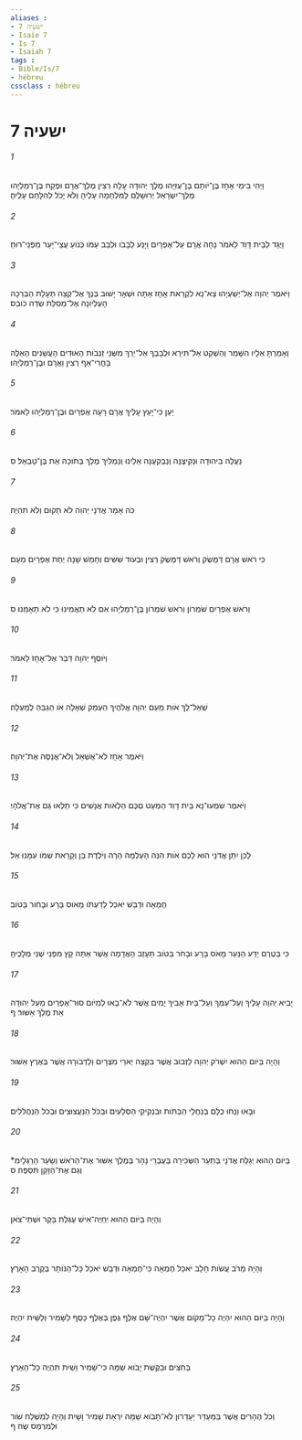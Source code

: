 ```yaml
---
aliases : 
- ישעיה 7
- Isaïe 7
- Is 7
- Isaiah 7
tags : 
- Bible/Is/7
- hébreu
cssclass : hébreu
---
```


# ישעיה 7

###### 1
וַיְהִי בִּימֵי אָחָז בֶּן־יֹותָם בֶּן־עֻזִּיָּהוּ מֶלֶךְ יְהוּדָה עָלָה רְצִין מֶלֶךְ־אֲרָם וּפֶקַח בֶּן־רְמַלְיָהוּ מֶלֶךְ־יִשְׂרָאֵל יְרוּשָׁלִַם לַמִּלְחָמָה עָלֶיהָ וְלֹא יָכֹל לְהִלָּחֵם עָלֶיהָ׃
###### 2
וַיֻּגַּד לְבֵית דָּוִד לֵאמֹר נָחָה אֲרָם עַל־אֶפְרָיִם וַיָּנַע לְבָבֹו וּלְבַב עַמֹּו כְּנֹועַ עֲצֵי־יַעַר מִפְּנֵי־רוּחַ׃
###### 3
וַיֹּאמֶר יְהוָה אֶל־יְשַׁעְיָהוּ צֵא־נָא לִקְרַאת אָחָז אַתָּה וּשְׁאָר יָשׁוּב בְּנֶךָ אֶל־קְצֵה תְּעָלַת הַבְּרֵכָה הָעֶלְיֹונָה אֶל־מְסִלַּת שְׂדֵה כֹובֵס׃
###### 4
וְאָמַרְתָּ אֵלָיו הִשָּׁמֵר וְהַשְׁקֵט אַל־תִּירָא וּלְבָבְךָ אַל־יֵרַךְ מִשְּׁנֵי זַנְבֹות הָאוּדִים הָעֲשֵׁנִים הָאֵלֶּה בָּחֳרִי־אַף רְצִין וַאֲרָם וּבֶן־רְמַלְיָהוּ׃
###### 5
יַעַן כִּי־יָעַץ עָלֶיךָ אֲרָם רָעָה אֶפְרַיִם וּבֶן־רְמַלְיָהוּ לֵאמֹר׃
###### 6
נַעֲלֶה בִיהוּדָה וּנְקִיצֶנָּה וְנַבְקִעֶנָּה אֵלֵינוּ וְנַמְלִיךְ מֶלֶךְ בְּתֹוכָהּ אֵת בֶּן־טָבְאַל׃ ס
###### 7
כֹּה אָמַר אֲדֹנָי יְהוִה לֹא תָקוּם וְלֹא תִהְיֶה׃
###### 8
כִּי רֹאשׁ אֲרָם דַּמֶּשֶׂק וְרֹאשׁ דַּמֶּשֶׂק רְצִין וּבְעֹוד שִׁשִּׁים וְחָמֵשׁ שָׁנָה יֵחַת אֶפְרַיִם מֵעָם׃
###### 9
וְרֹאשׁ אֶפְרַיִם שֹׁמְרֹון וְרֹאשׁ שֹׁמְרֹון בֶּן־רְמַלְיָהוּ אִם לֹא תַאֲמִינוּ כִּי לֹא תֵאָמֵנוּ׃ ס
###### 10
וַיֹּוסֶף יְהוָה דַּבֵּר אֶל־אָחָז לֵאמֹר׃
###### 11
שְׁאַל־לְךָ אֹות מֵעִם יְהוָה אֱלֹהֶיךָ הַעְמֵק שְׁאָלָה אֹו הַגְבֵּהַּ לְמָעְלָה׃
###### 12
וַיֹּאמֶר אָחָז לֹא־אֶשְׁאַל וְלֹא־אֲנַסֶּה אֶת־יְהוָה׃
###### 13
וַיֹּאמֶר שִׁמְעוּ־נָא בֵּית דָּוִד הַמְעַט םִכֶּם הַלְאֹות אֲנָשִׁים כִּי תַלְאוּ גַּם אֶת־אֱלֹהָי׃
###### 14
לָכֵן יִתֵּן אֲדֹנָי הוּא לָכֶם אֹות הִנֵּה הָעַלְמָה הָרָה וְיֹלֶדֶת בֵּן וְקָרָאת שְׁמֹו עִמָּנוּ אֵל׃
###### 15
חֶמְאָה וּדְבַשׁ יֹאכֵל לְדַעְתֹּו מָאֹוס בָּרָע וּבָחֹור בַּטֹּוב׃
###### 16
כִּי בְּטֶרֶם יֵדַע הַנַּעַר מָאֹס בָּרָע וּבָחֹר בַּטֹּוב תֵּעָזֵב הָאֲדָמָה אֲשֶׁר אַתָּה קָץ מִפְּנֵי שְׁנֵי מְלָכֶיהָ׃
###### 17
יָבִיא יְהוָה עָלֶיךָ וְעַל־עַמְּךָ וְעַל־בֵּית אָבִיךָ יָמִים אֲשֶׁר לֹא־בָאוּ לְמִיֹּום סוּר־אֶפְרַיִם מֵעַל יְהוּדָה אֵת מֶלֶךְ אַשּׁוּר׃ ף
###### 18
וְהָיָה בַּיֹּום הַהוּא יִשְׁרֹק יְהוָה לַזְּבוּב אֲשֶׁר בִּקְצֵה יְאֹרֵי מִצְרָיִם וְלַדְּבֹורָה אֲשֶׁר בְּאֶרֶץ אַשּׁוּר׃
###### 19
וּבָאוּ וְנָחוּ כֻלָּם בְּנַחֲלֵי הַבַּתֹּות וּבִנְקִיקֵי הַסְּלָעִים וּבְכֹל הַנַּעֲצוּצִים וּבְכֹל הַנַּהֲלֹלִים׃
###### 20
בַּיֹּום הַהוּא יְגַלַּח אֲדֹנָי בְּתַעַר הַשְּׂכִירָה בְּעֶבְרֵי נָהָר בְּמֶלֶךְ אַשּׁוּר אֶת־הָרֹאשׁ וְשַׂעַר הָרַגְלָיִמ* וְגַם אֶת־הַזָּקָן תִּסְפֶּה׃ ס
###### 21
וְהָיָה בַּיֹּום הַהוּא יְחַיֶּה־אִישׁ עֶגְלַת בָּקָר וּשְׁתֵּי־צֹאן׃
###### 22
וְהָיָה מֵרֹב עֲשֹׂות חָלָב יֹאכַל חֶמְאָה כִּי־חֶמְאָה וּדְבַשׁ יֹאכֵל כָּל־הַנֹּותָר בְּקֶרֶב הָאָרֶץ׃
###### 23
וְהָיָה בַּיֹּום הַהוּא יִהְיֶה כָל־מָקֹום אֲשֶׁר יִהְיֶה־שָּׁם אֶלֶף גֶּפֶן בְּאֶלֶף כָּסֶף לַשָּׁמִיר וְלַשַּׁיִת יִהְיֶה׃
###### 24
בַּחִצִּים וּבַקֶּשֶׁת יָבֹוא שָׁמָּה כִּי־שָׁמִיר וָשַׁיִת תִּהְיֶה כָל־הָאָרֶץ׃
###### 25
וְכֹל הֶהָרִים אֲשֶׁר בַּמַּעְדֵּר יֵעָדֵרוּן לֹא־תָבֹוא שָׁמָּה יִרְאַת שָׁמִיר וָשָׁיִת וְהָיָה לְמִשְׁלַח שֹׁור וּלְמִרְמַס שֶׂה׃ ף
